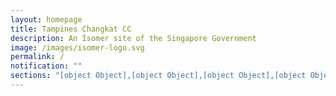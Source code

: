 ```yaml
---
layout: homepage
title: Tampines Changkat CC
description: An Isomer site of the Singapore Government
image: /images/isomer-logo.svg
permalink: /
notification: ""
sections: "[object Object],[object Object],[object Object],[object Object]"
---
```

